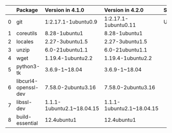 <!-- markdown-link-check-disable -->

|    | Package              | Version in 4.1.0          | Version in 4.2.0          | Status   |
|---:|:---------------------|:--------------------------|:--------------------------|:---------|
|  0 | git                  | 1:2.17.1-1ubuntu0.9       | 1:2.17.1-1ubuntu0.11      | UPDATED  |
|  1 | coreutils            | 8.28-1ubuntu1             | 8.28-1ubuntu1             |          |
|  2 | locales              | 2.27-3ubuntu1.5           | 2.27-3ubuntu1.5           |          |
|  3 | unzip                | 6.0-21ubuntu1.1           | 6.0-21ubuntu1.1           |          |
|  4 | wget                 | 1.19.4-1ubuntu2.2         | 1.19.4-1ubuntu2.2         |          |
|  5 | python3-tk           | 3.6.9-1~18.04             | 3.6.9-1~18.04             |          |
|  6 | libcurl4-openssl-dev | 7.58.0-2ubuntu3.16        | 7.58.0-2ubuntu3.16        |          |
|  7 | libssl-dev           | 1.1.1-1ubuntu2.1~18.04.15 | 1.1.1-1ubuntu2.1~18.04.15 |          |
|  8 | build-essential      | 12.4ubuntu1               | 12.4ubuntu1               |          |